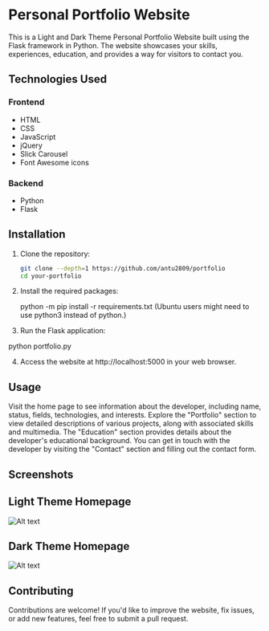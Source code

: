 # Personal Portfolio Website

This is a Light and Dark Theme Personal Portfolio Website built using the Flask framework in Python. The website showcases your skills, experiences, education, and provides a way for visitors to contact you.

## Technologies Used

### Frontend
- HTML
- CSS
- JavaScript
- jQuery
- Slick Carousel
- Font Awesome icons

### Backend
- Python
- Flask

## Installation

1. Clone the repository:

   ```bash
   git clone --depth=1 https://github.com/antu2809/portfolio
   cd your-portfolio


2. Install the required packages:

   python -m pip install -r requirements.txt
   (Ubuntu users might need to use python3 instead of python.)

3. Run the Flask application:

  python portfolio.py

4. Access the website at http://localhost:5000 in your web browser.

## Usage

Visit the home page to see information about the developer, including name, status, fields, technologies, and interests.
Explore the "Portfolio" section to view detailed descriptions of various projects, along with associated skills and multimedia.
The "Education" section provides details about the developer's educational background.
You can get in touch with the developer by visiting the "Contact" section and filling out the contact form.


## Screenshots

## Light Theme Homepage

![Alt text](Light_Theme_Homepage.png)

## Dark  Theme Homepage

![Alt text](Dark_Theme_Homepage.png)

## Contributing
Contributions are welcome! If you'd like to improve the website, fix issues, or add new features, feel free to submit a pull request.